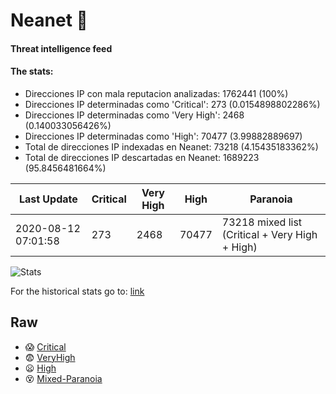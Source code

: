 # Neanet :hocho:
#### Threat intelligence feed
#### The stats:

- Direcciones IP con mala reputacion analizadas: 1762441 (100%)
- Direcciones IP determinadas como 'Critical':  273 (0.0154898802286%)
- Direcciones IP determinadas como 'Very High':  2468 (0.140033056426%)
- Direcciones IP determinadas como 'High':  70477 (3.99882889697)
- Total de direcciones IP indexadas en Neanet:  73218 (4.15435183362%)
- Total de direcciones IP descartadas en Neanet:  1689223 (95.8456481664%)

| Last Update | Critical | Very High | High | Paranoia |
| --- | --- | --- | --- | --- |
| 2020-08-12 07:01:58 | 273 | 2468 | 70477 | 73218 mixed list (Critical + Very High + High)|

![Stats](https://docs.google.com/spreadsheets/d/e/2PACX-1vSnaNMIXVabIpDJjufMlzH7poXnshF3mgd8Is1g9ytUEzVsP5my4Trn8f-xkoLLQ38xpL3HtmUexLo6/pubchart?oid=501124687&format=image)

For the historical stats go to: [link](/stats.csv)
## Raw
- :scream: [Critical](https://raw.githubusercontent.com/JavaGarcia/Neanet/master/blacklists/neanet_critical.txt)
- :fearful: [VeryHigh](https://raw.githubusercontent.com/JavaGarcia/Neanet/master/blacklists/neanet_veryHigh.txtt)
- :frowning: [High](https://raw.githubusercontent.com/JavaGarcia/Neanet/master/blacklists/neanet_high.txt)
- :dizzy_face: [Mixed-Paranoia](https://raw.githubusercontent.com/JavaGarcia/Neanet/master/blacklists/neanet_all.txt)
























































































































